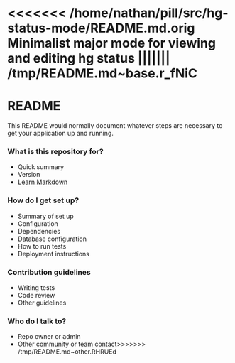 <<<<<<< /home/nathan/pill/src/hg-status-mode/README.md.orig
Minimalist major mode for viewing and editing hg status
||||||| /tmp/README.md~base.r_fNiC
=======
# README #

This README would normally document whatever steps are necessary to get your application up and running.

### What is this repository for? ###

* Quick summary
* Version
* [Learn Markdown](https://bitbucket.org/tutorials/markdowndemo)

### How do I get set up? ###

* Summary of set up
* Configuration
* Dependencies
* Database configuration
* How to run tests
* Deployment instructions

### Contribution guidelines ###

* Writing tests
* Code review
* Other guidelines

### Who do I talk to? ###

* Repo owner or admin
* Other community or team contact>>>>>>> /tmp/README.md~other.RHRUEd
